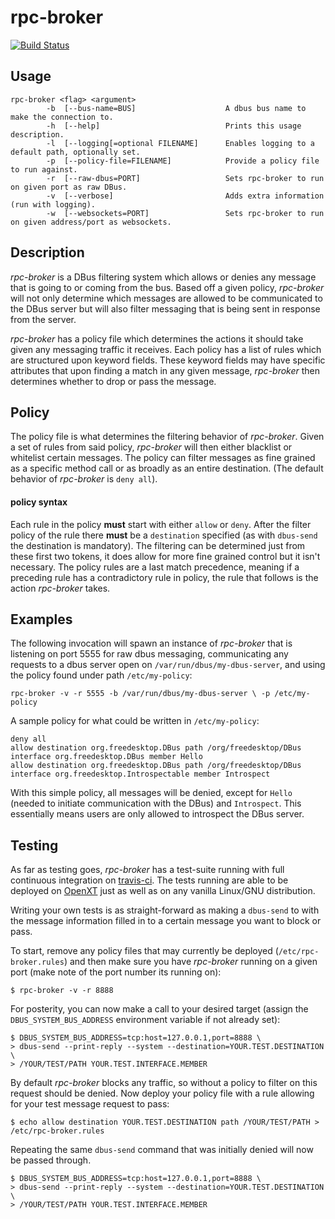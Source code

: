 # rpc-broker

[![Build Status](https://travis-ci.org/tijko/xctools.svg?branch=master)](https://travis-ci.org/tijko/xctools)

## Usage
```
rpc-broker <flag> <argument>
        -b  [--bus-name=BUS]                    A dbus bus name to make the connection to.
        -h  [--help]                            Prints this usage description.
        -l  [--logging[=optional FILENAME]      Enables logging to a default path, optionally set.
        -p  [--policy-file=FILENAME]            Provide a policy file to run against.
        -r  [--raw-dbus=PORT]                   Sets rpc-broker to run on given port as raw DBus.
        -v  [--verbose]                         Adds extra information (run with logging).
        -w  [--websockets=PORT]                 Sets rpc-broker to run on given address/port as websockets.
```
## Description

*rpc-broker* is a DBus filtering system which allows or denies any message that
is going to or coming from the bus. Based off a given policy, *rpc-broker* will
not only determine which messages are allowed to be communicated to the DBus 
server but will also filter messaging that is being sent in response from the 
server.

*rpc-broker* has a policy file which determines the actions it should take given
any messaging traffic it receives.  Each policy has a list of rules which are
structured upon keyword fields.  These keyword fields may have specific
attributes that upon finding a match in any given message, *rpc-broker* then
determines whether to drop or pass the message.

## Policy

The policy file is what determines the filtering behavior of *rpc-broker*.  Given
a set of rules from said policy, *rpc-broker* will then  either blacklist or 
whitelist certain messages.  The policy can filter messages as fine grained as a
specific method call or as broadly as an entire destination. (The default 
behavior of *rpc-broker* is `deny all`).

#### policy syntax

Each rule in the policy **must** start with either `allow` or `deny`.  After
the filter policy of the rule there **must** be a `destination` specified
(as with `dbus-send` the destination is mandatory).  The filtering can be
determined just from these first two tokens, it does allow for more fine
grained control but it isn't necessary.  The policy rules are a last match
precedence, meaning if a preceding rule has a contradictory rule in policy,
the rule that follows is the action *rpc-broker* takes.

## Examples

The following invocation will spawn an instance of *rpc-broker* that is listening
on port 5555 for raw dbus messaging, communicating any requests to a dbus
server open on `/var/run/dbus/my-dbus-server`, and using the policy found under
path `/etc/my-policy`:

`rpc-broker -v -r 5555 -b /var/run/dbus/my-dbus-server \
                       -p /etc/my-policy`

A sample policy for what could be written in `/etc/my-policy`:

    deny all
    allow destination org.freedesktop.DBus path /org/freedesktop/DBus interface org.freedesktop.DBus member Hello
    allow destination org.freedesktop.DBus path /org/freedesktop/DBus interface org.freedesktop.Introspectable member Introspect

With this simple policy, all messages will be denied, except for `Hello`
(needed to initiate communication with the DBus) and `Introspect`.  This
essentially means users are only allowed to introspect the DBus server.

## Testing
 
As far as testing goes, *rpc-broker* has a test-suite running with full
continuous integration on [travis-ci](https://travis-ci.org/tijko/xctools).
The tests running are able to be deployed on [OpenXT](http://openxt.org/) just
as well as on any vanilla Linux/GNU distribution.  

Writing your own tests is as straight-forward as making a `dbus-send` to with
the message information filled in to a certain message you want to block or
pass.

To start, remove any policy files that may currently be deployed 
(`/etc/rpc-broker.rules`) and then make sure you have *rpc-broker* running on a
given port (make note of the port number its running on):

    $ rpc-broker -v -r 8888

For posterity, you can now make a call to your desired target (assign the
`DBUS_SYSTEM_BUS_ADDRESS` environment variable if not already set):

    $ DBUS_SYSTEM_BUS_ADDRESS=tcp:host=127.0.0.1,port=8888 \
    > dbus-send --print-reply --system --destination=YOUR.TEST.DESTINATION \
    > /YOUR/TEST/PATH YOUR.TEST.INTERFACE.MEMBER

By default *rpc-broker* blocks any traffic, so without a policy to filter on
this request should be denied.  Now deploy your policy file with a rule allowing
for your test message request to pass:

    $ echo allow destination YOUR.TEST.DESTINATION path /YOUR/TEST/PATH > /etc/rpc-broker.rules

Repeating the same `dbus-send` command that was initially denied will now be
passed through.

    $ DBUS_SYSTEM_BUS_ADDRESS=tcp:host=127.0.0.1,port=8888 \
    > dbus-send --print-reply --system --destination=YOUR.TEST.DESTINATION \
    > /YOUR/TEST/PATH YOUR.TEST.INTERFACE.MEMBER

